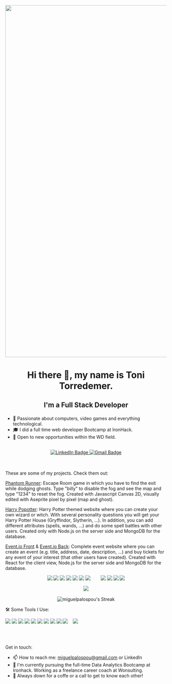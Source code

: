 
<p align="center"> <img width="1100" height="auto" src="https://github.com/tonitoar/tonitoar/assets/129649659/70e6319e-d0eb-4965-a492-b6d2d2a73c35"> </p>


# <p align="center">Hi there 👋, my name is Toni Torredemer. </p>
## <p align="center"> I'm a Full Stack Developer </p>


- 🔭 Passionate about computers, video games and everything technological.
- 🎓 I did a full time web developer Bootcamp at IronHack.
- 🔎 Open to new opportunities within the WD field.
<br/><br/>

<div id="badges" align="center">
<a href="https://www.linkedin.com/in/toni-torredemer-argil%C3%A9s-61b444151/">
<img src="https://img.shields.io/badge/LinkedIn-blue?style=for-the-badge&logo=linkedin&logoColor=white" alt="LinkedIn Badge"/>
</a>
<a href="mailto: toni.torredemer.argiles@gmail.com">
<img src="https://img.shields.io/badge/Gmail-D14836?style=for-the-badge&logo=gmail&logoColor=white" alt="Gmail Badge"/>
</a>
</div>

<br/><br/>
These are some of my projects. Check them out: 

[Phantom Runner](https://kitschest.github.io/phantom-runner/): Escape Room game in which you have to find the exit while dodging ghosts. Type "billy" to disable the fog and see the map and type "1234" to reset the fog. Created with Javascript Canvas 2D, visually edited with Aseprite pixel by pixel (map and ghost). 

[Harry Popotter](https://github.com/tonitoar/Harry-Popotter): Harry Potter themed website where you can create your own wizard or witch. With several personality questions you will get your Harry Potter House (Gryffindor, Slytherin, ...). In addition, you can add different attributes (spells, wands, ...) and do some spell battles with other users. Created only with Node.js on the server side and MongoDB for the database. 

[Event.io Front](https://github.com/tonitoar/eventio-front.git) & [Event.io Back](https://github.com/tonitoar/eventio-back): Complete event website where you can create an event (e.g. title, address, date, description, ...) and buy tickets for any event of your interest (that other users have created). Created with React for the client view, Node.js for the server side and MongoDB for the database. 

<p align="center">
<img src="https://img.shields.io/badge/MongoDB-%234ea94b.svg?style=for-the-badge&logo=mongodb&logoColor=white"/>
<img src="https://img.shields.io/badge/express.js-%23404d59.svg?style=for-the-badge&logo=express&logoColor=%2361DAFB"/>
<img src="https://img.shields.io/badge/node.js-6DA55F?style=for-the-badge&logo=node.js&logoColor=white"/>
<img src="https://img.shields.io/badge/react-%2320232a.svg?style=for-the-badge&logo=react&logoColor=%2361DAFB"/>
<img src="https://img.shields.io/badge/html5-%23E34F26.svg?style=for-the-badge&logo=html5&logoColor=white"/>
<img src="https://img.shields.io/badge/javascript-%23323330.svg?style=for-the-badge&logo=javascript&logoColor=%23F7DF1E"/>
<img src="https://img.shields.io/badge/Postman-FF6C37?style=for-the-badge&logo=postman&logoColor=white"/>
<img src=""/>
<img src=""/>
<img src=""/>
<img src=""/>
<img src=""/>
<img src=""/>
<img src=""/>
<img src="https://img.shields.io/badge/tailwindcss-%2338B2AC.svg?style=for-the-badge&logo=tailwind-css&logoColor=white"/>
<img src="https://img.shields.io/badge/GitHub-181717.svg?style=for-the-badge&logo=GitHub&logoColor=white"/>
<img src="https://img.shields.io/badge/bootstrap-%238511FA.svg?style=for-the-badge&logo=bootstrap&logoColor=white"/>
<img src="https://img.shields.io/badge/Aseprite-FFFFFF?style=for-the-badge&logo=Aseprite&logoColor=#7D929E"/>
</p>

<p align="center">
<img src="https://www.codewars.com/users/miguelpalospou/badges/large">
<br/><br/>
<img src="https://github-readme-streak-stats.herokuapp.com/?user=miguelpalospou&theme=vue-dark&hide_border=true" alt="miguelpalospou's Streak">
</p>










🛠 Some Tools I Use:

<img src="https://img.shields.io/badge/NPM-%23CB3837.svg?style=for-the-badge&logo=npm&logoColor=white"/>
<img src="https://img.shields.io/badge/NODEMON-%23323330.svg?style=for-the-badge&logo=nodemon&logoColor=%BBDEAD"/>
<img src="https://img.shields.io/badge/netlify-%23000000.svg?style=for-the-badge&logo=netlify&logoColor=#00C7B7"/>
<img src="https://img.shields.io/badge/Visual%20Studio%20Code-0078d7.svg?style=for-the-badge&logo=visual-studio-code&logoColor=white"/>
<img src="https://img.shields.io/badge/Microsoft-0078D4?style=for-the-badge&logo=microsoft&logoColor=white"/>
<img src="https://img.shields.io/badge/Windows-0078D6?style=for-the-badge&logo=windows&logoColor=white"/>
<img src="https://img.shields.io/badge/power_bi-F2C811?style=for-the-badge&logo=powerbi&logoColor=black"/>
<img src="https://img.shields.io/badge/Prezi-%23000000.svg?style=for-the-badge&logo=Prezi&logoColor=white"/>
<img src="https://img.shields.io/badge/Prezi-%23000000.svg?style=for-the-badge&logo=Prezi&logoColor=white"/>
<img src="https://img.shields.io/badge/google-4285F4?style=for-the-badge&logo=google&logoColor=white"/>
<img src=""/>
<img src=""/>
<img src=""/>
<img src="https://img.shields.io/badge/Discord-%235865F2.svg?style=for-the-badge&logo=discord&logoColor=white"/>

<br/><br/>

Get in touch:

* 📫 How to reach me: miguelpalospou@gmail.com or LinkedIn
* 🔭 I'm currently pursuing the full-time Data Analytics Bootcamp at Ironhack. Working as a freelance career coach at Wonsulting.
* 💬 Always down for a coffe or a call to get to know each other!

